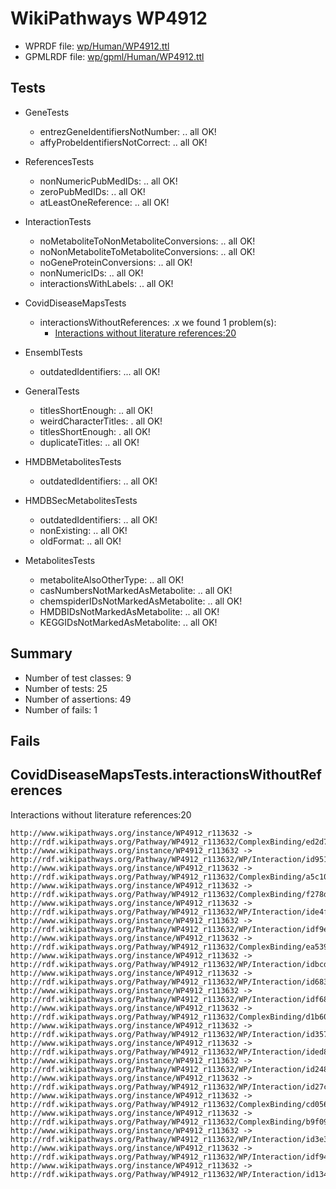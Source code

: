 # WikiPathways WP4912

* WPRDF file: [wp/Human/WP4912.ttl](../wp/Human/WP4912.ttl)
* GPMLRDF file: [wp/gpml/Human/WP4912.ttl](../wp/gpml/Human/WP4912.ttl)

## Tests

* GeneTests
    * entrezGeneIdentifiersNotNumber: .. all OK!
    * affyProbeIdentifiersNotCorrect: .. all OK!

* ReferencesTests
    * nonNumericPubMedIDs: .. all OK!
    * zeroPubMedIDs: .. all OK!
    * atLeastOneReference: .. all OK!

* InteractionTests
    * noMetaboliteToNonMetaboliteConversions: .. all OK!
    * noNonMetaboliteToMetaboliteConversions: .. all OK!
    * noGeneProteinConversions: .. all OK!
    * nonNumericIDs: .. all OK!
    * interactionsWithLabels: .. all OK!

* CovidDiseaseMapsTests
    * interactionsWithoutReferences: .x we found 1 problem(s):
        * [Interactions without literature references:20](#2e295b5c)

* EnsemblTests
    * outdatedIdentifiers: ... all OK!

* GeneralTests
    * titlesShortEnough: .. all OK!
    * weirdCharacterTitles: . all OK!
    * titlesShortEnough: . all OK!
    * duplicateTitles: .. all OK!

* HMDBMetabolitesTests
    * outdatedIdentifiers: .. all OK!

* HMDBSecMetabolitesTests
    * outdatedIdentifiers: .. all OK!
    * nonExisting: .. all OK!
    * oldFormat: .. all OK!

* MetabolitesTests
    * metaboliteAlsoOtherType: .. all OK!
    * casNumbersNotMarkedAsMetabolite: .. all OK!
    * chemspiderIDsNotMarkedAsMetabolite: .. all OK!
    * HMDBIDsNotMarkedAsMetabolite: .. all OK!
    * KEGGIDsNotMarkedAsMetabolite: .. all OK!

## Summary

* Number of test classes: 9
* Number of tests: 25
* Number of assertions: 49
* Number of fails: 1

## Fails

<a name="2e295b5c" />

## CovidDiseaseMapsTests.interactionsWithoutReferences

Interactions without literature references:20
```
http://www.wikipathways.org/instance/WP4912_r113632 -> http://rdf.wikipathways.org/Pathway/WP4912_r113632/ComplexBinding/ed2d7
http://www.wikipathways.org/instance/WP4912_r113632 -> http://rdf.wikipathways.org/Pathway/WP4912_r113632/WP/Interaction/id95166c5e
http://www.wikipathways.org/instance/WP4912_r113632 -> http://rdf.wikipathways.org/Pathway/WP4912_r113632/ComplexBinding/a5c10
http://www.wikipathways.org/instance/WP4912_r113632 -> http://rdf.wikipathways.org/Pathway/WP4912_r113632/ComplexBinding/f278d
http://www.wikipathways.org/instance/WP4912_r113632 -> http://rdf.wikipathways.org/Pathway/WP4912_r113632/WP/Interaction/ide4fe418d
http://www.wikipathways.org/instance/WP4912_r113632 -> http://rdf.wikipathways.org/Pathway/WP4912_r113632/WP/Interaction/idf9e7dc0d
http://www.wikipathways.org/instance/WP4912_r113632 -> http://rdf.wikipathways.org/Pathway/WP4912_r113632/ComplexBinding/ea539
http://www.wikipathways.org/instance/WP4912_r113632 -> http://rdf.wikipathways.org/Pathway/WP4912_r113632/WP/Interaction/idbcd773be
http://www.wikipathways.org/instance/WP4912_r113632 -> http://rdf.wikipathways.org/Pathway/WP4912_r113632/WP/Interaction/id683cbfa3
http://www.wikipathways.org/instance/WP4912_r113632 -> http://rdf.wikipathways.org/Pathway/WP4912_r113632/WP/Interaction/idf68781f
http://www.wikipathways.org/instance/WP4912_r113632 -> http://rdf.wikipathways.org/Pathway/WP4912_r113632/ComplexBinding/d1b60
http://www.wikipathways.org/instance/WP4912_r113632 -> http://rdf.wikipathways.org/Pathway/WP4912_r113632/WP/Interaction/id3573c07
http://www.wikipathways.org/instance/WP4912_r113632 -> http://rdf.wikipathways.org/Pathway/WP4912_r113632/WP/Interaction/ided8e62a3
http://www.wikipathways.org/instance/WP4912_r113632 -> http://rdf.wikipathways.org/Pathway/WP4912_r113632/WP/Interaction/id2489aa99
http://www.wikipathways.org/instance/WP4912_r113632 -> http://rdf.wikipathways.org/Pathway/WP4912_r113632/WP/Interaction/id27cf2cc3
http://www.wikipathways.org/instance/WP4912_r113632 -> http://rdf.wikipathways.org/Pathway/WP4912_r113632/ComplexBinding/cd056
http://www.wikipathways.org/instance/WP4912_r113632 -> http://rdf.wikipathways.org/Pathway/WP4912_r113632/ComplexBinding/b9f09
http://www.wikipathways.org/instance/WP4912_r113632 -> http://rdf.wikipathways.org/Pathway/WP4912_r113632/WP/Interaction/id3e37c065
http://www.wikipathways.org/instance/WP4912_r113632 -> http://rdf.wikipathways.org/Pathway/WP4912_r113632/WP/Interaction/idf94c3c70
http://www.wikipathways.org/instance/WP4912_r113632 -> http://rdf.wikipathways.org/Pathway/WP4912_r113632/WP/Interaction/id134a11f0

```
